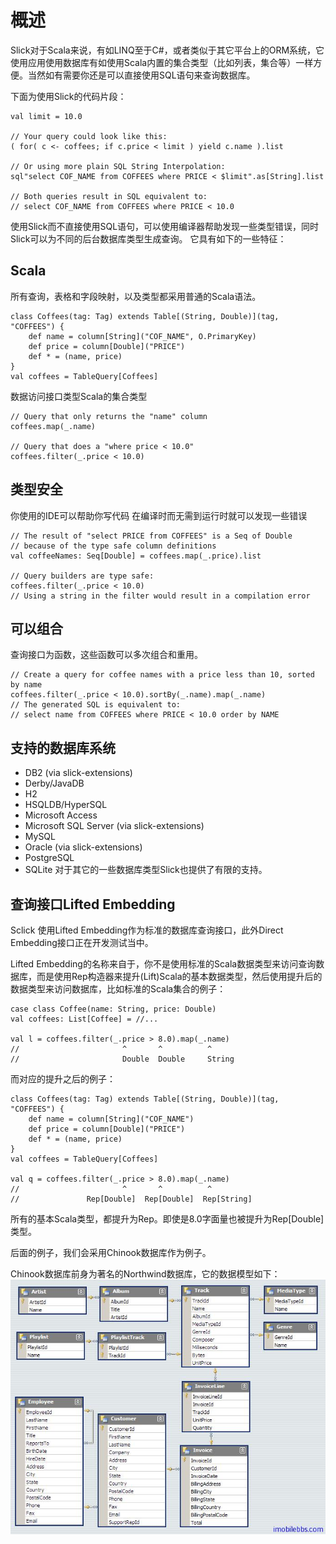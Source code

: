 # 概述
Slick对于Scala来说，有如LINQ至于C#，或者类似于其它平台上的ORM系统，它使用应用使用数据库有如使用Scala内置的集合类型（比如列表，集合等）一样方便。当然如有需要你还是可以直接使用SQL语句来查询数据库。

下面为使用Slick的代码片段：
```
val limit = 10.0

// Your query could look like this:
( for( c <- coffees; if c.price < limit ) yield c.name ).list

// Or using more plain SQL String Interpolation:
sql"select COF_NAME from COFFEES where PRICE < $limit".as[String].list

// Both queries result in SQL equivalent to:
// select COF_NAME from COFFEES where PRICE < 10.0
```
使用Slick而不直接使用SQL语句，可以使用编译器帮助发现一些类型错误，同时Slick可以为不同的后台数据库类型生成查询。
它具有如下的一些特征：
## Scala
所有查询，表格和字段映射，以及类型都采用普通的Scala语法。
```
class Coffees(tag: Tag) extends Table[(String, Double)](tag, "COFFEES") {
    def name = column[String]("COF_NAME", O.PrimaryKey)
    def price = column[Double]("PRICE")
    def * = (name, price)
}
val coffees = TableQuery[Coffees]
```
数据访问接口类型Scala的集合类型
```
// Query that only returns the "name" column
coffees.map(_.name)

// Query that does a "where price < 10.0"
coffees.filter(_.price < 10.0)
```
## 类型安全
你使用的IDE可以帮助你写代码
在编译时而无需到运行时就可以发现一些错误
```
// The result of "select PRICE from COFFEES" is a Seq of Double
// because of the type safe column definitions
val coffeeNames: Seq[Double] = coffees.map(_.price).list

// Query builders are type safe:
coffees.filter(_.price < 10.0)
// Using a string in the filter would result in a compilation error
```
## 可以组合
查询接口为函数，这些函数可以多次组合和重用。
```
// Create a query for coffee names with a price less than 10, sorted by name
coffees.filter(_.price < 10.0).sortBy(_.name).map(_.name)
// The generated SQL is equivalent to:
// select name from COFFEES where PRICE < 10.0 order by NAME
```
## 支持的数据库系统
 - DB2 (via slick-extensions)
 - Derby/JavaDB
 - H2
 - HSQLDB/HyperSQL
 - Microsoft Access
 - Microsoft SQL Server (via slick-extensions)
 - MySQL
 - Oracle (via slick-extensions)
 - PostgreSQL
 - SQLite
对于其它的一些数据库类型Slick也提供了有限的支持。

## 查询接口Lifted Embedding
Sclick 使用Lifted Embedding作为标准的数据库查询接口，此外Direct Embedding接口正在开发测试当中。

Lifted Embedding的名称来自于，你不是使用标准的Scala数据类型来访问查询数据库，而是使用Rep构造器来提升(Lift)Scala的基本数据类型，然后使用提升后的数据类型来访问数据库，比如标准的Scala集合的例子：
```
case class Coffee(name: String, price: Double)
val coffees: List[Coffee] = //...

val l = coffees.filter(_.price > 8.0).map(_.name)
//                       ^       ^          ^
//                       Double  Double     String
```
而对应的提升之后的例子：
```
class Coffees(tag: Tag) extends Table[(String, Double)](tag, "COFFEES") {
    def name = column[String]("COF_NAME")
    def price = column[Double]("PRICE")
    def * = (name, price)
}
val coffees = TableQuery[Coffees]

val q = coffees.filter(_.price > 8.0).map(_.name)
//                       ^       ^          ^
//               Rep[Double]  Rep[Double]  Rep[String]
```
所有的基本Scala类型，都提升为Rep。即使是8.0字面量也被提升为Rep[Double]类型。

后面的例子，我们会采用Chinook数据库作为例子。

Chinook数据库前身为著名的Northwind数据库，它的数据模型如下：
![图片](images/ChinookDatabaseSchema1.1.png)